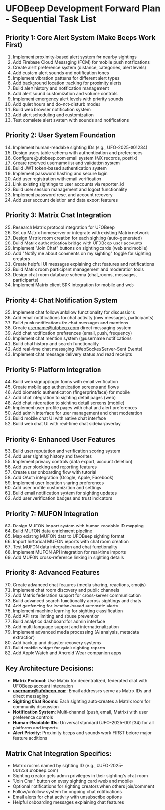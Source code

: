 # UFOBeep Development Forward Plan - Sequential Task List

## Priority 1: Core Alert System (Make Beeps Work First)
1. Implement proximity-based alert system for nearby sightings
2. Add Firebase Cloud Messaging (FCM) for mobile push notifications  
3. Create alert preference system (distance, categories, alert levels)
4. Add custom alert sounds and notification tones
5. Implement vibration patterns for different alert types
6. Add background location tracking for proximity alerts
7. Build alert history and notification management
8. Add alert sound customization and volume controls
9. Implement emergency alert levels with priority sounds
10. Add quiet hours and do-not-disturb modes
11. Build web browser notification system
12. Add alert scheduling and customization
13. Test complete alert system with sounds and notifications

## Priority 2: User System Foundation  
14. Implement human-readable sighting IDs (e.g., UFO-2025-001234)
15. Design users table schema with authentication and preferences
16. Configure @ufobeep.com email system (MX records, postfix)
17. Create reserved username list and validation system
18. Build JWT token-based authentication system
19. Implement password hashing and secure login
20. Add user registration with email verification
21. Link existing sightings to user accounts via reporter_id
22. Build user session management and logout functionality
23. Implement password reset and account recovery
24. Add user account deletion and data export features

## Priority 3: Matrix Chat Integration
25. Research Matrix protocol integration for UFOBeep
26. Set up Matrix homeserver or integrate with existing Matrix network
27. Design Matrix room creation for each sighting (auto-generated)
28. Build Matrix authentication bridge with UFOBeep user accounts
29. Implement "Join Chat" buttons on sighting cards (web and mobile)
30. Add "Notify me about comments on my sighting" toggle for sighting creators
31. Create helpful UI messages explaining chat features and notifications
32. Build Matrix room participant management and moderation tools
33. Design chat room database schema (chat_rooms, messages, participants)
34. Implement Matrix client SDK integration for mobile and web

## Priority 4: Chat Notification System
35. Implement chat follow/unfollow functionality for discussions
36. Add email notifications for chat activity (new messages, participants)
37. Build push notifications for chat messages and mentions
38. Create username@ufobeep.com direct messaging system
39. Add chat notification preferences (email, push, frequency)
40. Implement chat mention system (@username notifications)
41. Build chat history and search functionality
42. Add real-time chat messaging (WebSocket/Server-Sent Events)
43. Implement chat message delivery status and read receipts

## Priority 5: Platform Integration
44. Build web signup/login forms with email verification
45. Create mobile app authentication screens and flows
46. Add biometric authentication (fingerprint/face) for mobile
47. Add chat integration to sighting detail pages (web)
48. Add chat integration to sighting detail screens (mobile)
49. Implement user profile pages with chat and alert preferences
50. Add admin interface for user management and chat moderation
51. Build mobile chat UI with native chat interface
52. Build web chat UI with real-time chat sidebar/overlay

## Priority 6: Enhanced User Features
53. Build user reputation and verification scoring system
54. Add user sighting history and favorites
55. Implement privacy controls (data export, account deletion)
56. Add user blocking and reporting features
57. Create user onboarding flow with tutorial
58. Add OAuth integration (Google, Apple, Facebook)
59. Implement user location sharing preferences
60. Add user profile customization and settings
61. Build email notification system for sighting updates
62. Add user verification badges and trust indicators

## Priority 7: MUFON Integration
63. Design MUFON import system with human-readable ID mapping
64. Build MUFON data enrichment pipeline
65. Map existing MUFON data to UFOBeep sighting format
66. Import historical MUFON reports with chat room creation
67. Test MUFON data integration and chat functionality
68. Implement MUFON API integration for real-time imports
69. Add MUFON cross-reference linking in sighting details

## Priority 8: Advanced Features
70. Create advanced chat features (media sharing, reactions, emojis)
71. Implement chat room discovery and public channels
72. Add Matrix federation support for cross-server communication
73. Build advanced search functionality across sightings and chats
74. Add geofencing for location-based automatic alerts
75. Implement machine learning for sighting classification
76. Add API rate limiting and abuse prevention
77. Build analytics dashboard for admin interface
78. Add multi-language support and internationalization
79. Implement advanced media processing (AI analysis, metadata extraction)
80. Add backup and disaster recovery systems
81. Build mobile widget for quick sighting reports
82. Add Apple Watch and Android Wear companion apps

## Key Architecture Decisions:
- **Matrix Protocol**: Use Matrix for decentralized, federated chat with UFOBeep account integration
- **username@ufobeep.com**: Email addresses serve as Matrix IDs and direct messaging
- **Sighting Chat Rooms**: Each sighting auto-creates a Matrix room for community discussion
- **Notification System**: Multi-channel (push, email, Matrix) with user preference controls
- **Human-Readable IDs**: Universal standard (UFO-2025-001234) for all platforms and imports
- **Alert Priority**: Proximity beeps and sounds work FIRST before major feature additions

## Matrix Chat Integration Specifics:
- Matrix rooms named by sighting ID (e.g., #UFO-2025-001234:ufobeep.com)
- Sighting creator gets admin privileges in their sighting's chat room
- "Join Chat" button on every sighting card (web and mobile)
- Optional notifications for sighting creators when others join/comment
- Follow/unfollow system for ongoing chat notifications
- Email alerts for chat activity with unsubscribe options
- Helpful onboarding messages explaining chat features